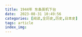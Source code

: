 ```yaml
---
title: 1944年 东条英机下台
date:  2023-08-31 10:49:56
categories: [阅读,全历史,历史,日本史]
tags: article
index_img: 
---
```



